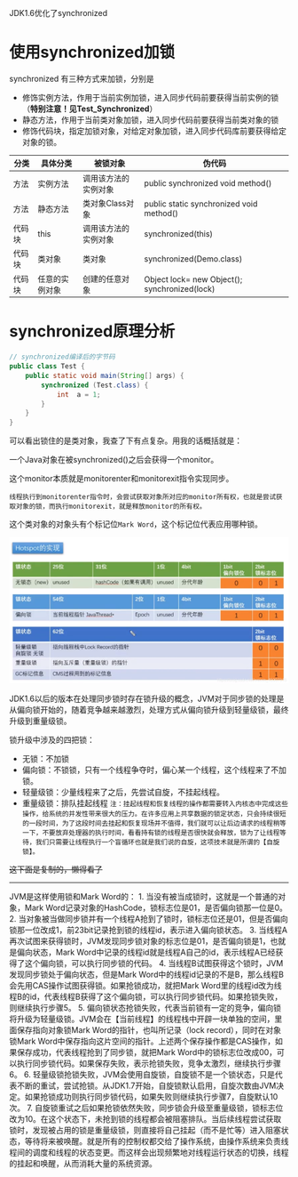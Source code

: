 JDK1.6优化了synchronized
# 使用synchronized加锁
synchronized 有三种方式来加锁，分别是

- 修饰实例方法，作用于当前实例加锁，进入同步代码前要获得当前实例的锁（**特别注意！见Test_Synchronized**）
- 静态方法，作用于当前类对象加锁，进入同步代码前要获得当前类对象的锁
- 修饰代码块，指定加锁对象，对给定对象加锁，进入同步代码库前要获得给定对象的锁。

<table><thead><tr><th>分类</th><th>具体分类</th><th>被锁对象</th><th>伪代码</th></tr></thead><tbody><tr><td>方法</td><td>实例方法</td><td>调用该方法的实例对象</td><td>public synchronized void method()</td></tr><tr><td>方法</td><td>静态方法</td><td>类对象Class对象</td><td>public static synchronized void method()</td></tr><tr><td>代码块</td><td>this</td><td>调用该方法的实例对象</td><td>synchronized(this)</td></tr><tr><td>代码块</td><td>类对象</td><td>类对象</td><td>synchronized(Demo.class)</td></tr><tr><td>代码块</td><td>任意的实例对象</td><td>创建的任意对象</td><td>Object lock= new Object(); synchronized(lock)</td></tr></tbody></table>

# synchronized原理分析
```java
// synchronized编译后的字节码
public class Test {
    public static void main(String[] args) {
        synchronized (Test.class) {
            int  a = 1;
        }
    }
}
```
可以看出锁住的是类对象，我查了下有点复杂。用我的话概括就是：

一个Java对象在被synchronized()之后会获得一个monitor。

这个monitor本质就是monitorenter和monitorexit指令实现同步。

`线程执行到monitorenter指令时，会尝试获取对象所对应的monitor所有权，也就是尝试获取对象的锁，而执行monitorexit，就是释放monitor的所有权。`

这个类对象的对象头有个标记位`Mark Word`，这个标记位代表应用哪种锁。

![同步锁.png](../../res/img/同步锁.png)

JDK1.6以后的版本在处理同步锁时存在锁升级的概念，JVM对于同步锁的处理是从偏向锁开始的，随着竞争越来越激烈，处理方式从偏向锁升级到轻量级锁，最终升级到重量级锁。

锁升级中涉及的四把锁：

- 无锁：不加锁
- 偏向锁：不锁锁，只有一个线程争夺时，偏心某一个线程，这个线程来了不加锁。
- 轻量级锁：少量线程来了之后，先尝试自旋，不挂起线程。
- 重量级锁：排队挂起线程
`注：挂起线程和恢复线程的操作都需要转入内核态中完成这些操作，给系统的并发性带来很大的压力。在许多应用上共享数据的锁定状态，只会持续很短的一段时间，为了这段时间去挂起和恢复现场并不值得，我们就可以让后边请求的线程稍等一下，不要放弃处理器的执行时间，看看持有锁的线程是否很快就会释放，锁为了让线程等待，我们只需要让线程执行一个盲循环也就是我们说的自旋，这项技术就是所谓的【自旋锁】。`

~~这下面是复制的，懒得看了~~
<hr>
JVM是这样使用锁和Mark Word的：
1. 当没有被当成锁时，这就是一个普通的对象，Mark Word记录对象的HashCode，锁标志位是01，是否偏向锁那一位是0。
2. 当对象被当做同步锁并有一个线程A抢到了锁时，锁标志位还是01，但是否偏向锁那一位改成1，前23bit记录抢到锁的线程id，表示进入偏向锁状态。
3. 当线程A再次试图来获得锁时，JVM发现同步锁对象的标志位是01，是否偏向锁是1，也就是偏向状态，Mark Word中记录的线程id就是线程A自己的id，表示线程A已经获得了这个偏向锁，可以执行同步锁的代码。
4. 当线程B试图获得这个锁时，JVM发现同步锁处于偏向状态，但是Mark Word中的线程id记录的不是B，那么线程B会先用CAS操作试图获得锁。如果抢锁成功，就把Mark Word里的线程id改为线程B的id，代表线程B获得了这个偏向锁，可以执行同步锁代码。如果抢锁失败，则继续执行步骤5。
5. 偏向锁状态抢锁失败，代表当前锁有一定的竞争，偏向锁将升级为轻量级锁。JVM会在【当前线程】的线程栈中开辟一块单独的空间，里面保存指向对象锁Mark Word的指针，也叫所记录（lock record），同时在对象锁Mark Word中保存指向这片空间的指针。上述两个保存操作都是CAS操作，如果保存成功，代表线程抢到了同步锁，就把Mark Word中的锁标志位改成00，可以执行同步锁代码。如果保存失败，表示抢锁失败，竞争太激烈，继续执行步骤6。
6. 轻量级锁抢锁失败，JVM会使用自旋锁，自旋锁不是一个锁状态，只是代表不断的重试，尝试抢锁。从JDK1.7开始，自旋锁默认启用，自旋次数由JVM决定。如果抢锁成功则执行同步锁代码，如果失败则继续执行步骤7，自旋默认10次。
7. 自旋锁重试之后如果抢锁依然失败，同步锁会升级至重量级锁，锁标志位改为10。在这个状态下，未抢到锁的线程都会被阻塞排队。当后续线程尝试获取锁时，发现被占用的锁是重量级锁，则直接将自己挂起（而不是忙等）进入阻塞状态，等待将来被唤醒。就是所有的控制权都交给了操作系统，由操作系统来负责线程间的调度和线程的状态变更。而这样会出现频繁地对线程运行状态的切换，线程的挂起和唤醒，从而消耗大量的系统资源。